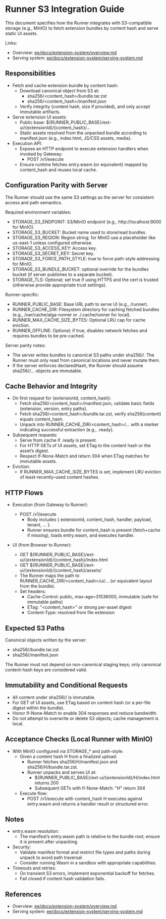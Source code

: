 # Runner S3 Integration Guide

This document specifies how the Runner integrates with S3-compatible storage (e.g., MinIO) to fetch extension bundles by content hash and serve static UI assets.

Links:
- Overview: [ee/docs/extension-system/overview.md](ee/docs/extension-system/overview.md:1)
- Serving system: [ee/docs/extension-system/serving-system.md](ee/docs/extension-system/serving-system.md:1)

## Responsibilities

- Fetch and cache extension bundle by content hash:
  - Download canonical object from S3 at:
    - sha256/<content_hash>/bundle.tar.zst
    - sha256/<content_hash>/manifest.json
  - Verify integrity (content hash, size if provided), and only accept immutable artifacts.
- Serve extension UI assets:
  - Public base: ${RUNNER_PUBLIC_BASE}/ext-ui/{extensionId}/{content_hash}/…
  - Static assets resolved from the unpacked bundle according to manifest.json (e.g., index.html, JS/CSS assets, media).
- Execution API:
  - Expose an HTTP endpoint to execute extension handlers when invoked by Gateway:
    - POST /v1/execute
  - Ensure runtime fetches entry.wasm (or equivalent) mapped by content_hash and reuses local cache.

## Configuration Parity with Server

The Runner should use the same S3 settings as the server for consistent access and path semantics.

Required environment variables:
- STORAGE_S3_ENDPOINT: S3/MinIO endpoint (e.g., http://localhost:9000 for MinIO).
- STORAGE_S3_BUCKET: Bucket name used to store/read bundles.
- STORAGE_S3_REGION: Region string; for MinIO use a placeholder like us-east-1 unless configured otherwise.
- STORAGE_S3_ACCESS_KEY: Access key.
- STORAGE_S3_SECRET_KEY: Secret key.
- STORAGE_S3_FORCE_PATH_STYLE: true to force path-style addressing for MinIO.
- STORAGE_S3_BUNDLE_BUCKET: optional override for the bundles bucket (if server publishes to a separate bucket).
- STORAGE_TLS: Optional; set true if using HTTPS and the cert is trusted (otherwise provide appropriate trust settings).

Runner-specific:
- RUNNER_PUBLIC_BASE: Base URL path to serve UI (e.g., /runner).
- RUNNER_CACHE_DIR: Filesystem directory for caching fetched bundles (e.g., /var/cache/alga-runner or ./.cache/runner for local).
- RUNNER_MAX_CACHE_SIZE_BYTES: Optional LRU cap for cache eviction.
- RUNNER_OFFLINE: Optional; if true, disables network fetches and requires bundles to be pre-cached.

Server parity notes:
- The server writes bundles to canonical S3 paths under sha256/<hash>/. The Runner must only read from canonical locations and never mutate them.
- If the server enforces declaredHash, the Runner should assume sha256/<hash>/… objects are immutable.

## Cache Behavior and Integrity

- On first request for {extensionId, content_hash}:
  - Fetch sha256/<content_hash>/manifest.json, validate basic fields (extension, version, entry paths).
  - Fetch sha256/<content_hash>/bundle.tar.zst, verify sha256(content) equals content_hash.
  - Unpack into RUNNER_CACHE_DIR/<content_hash>/… with a marker indicating successful extraction (e.g., .ready).
- Subsequent requests:
  - Serve from cache if .ready is present.
  - For HTTP GETs of UI assets, set ETag to the content hash or the asset’s digest.
  - Respect If-None-Match and return 304 when ETag matches for immutable assets.
- Eviction:
  - If RUNNER_MAX_CACHE_SIZE_BYTES is set, implement LRU eviction of least-recently-used content hashes.

## HTTP Flows

- Execution (from Gateway to Runner):
  - POST /v1/execute
    - Body includes { extensionId, content_hash, handler, payload, tenant, … }.
    - Runner ensures bundle for content_hash is present (fetch+cache if missing), loads entry.wasm, and executes handler.

- UI (from Browser to Runner):
  - GET ${RUNNER_PUBLIC_BASE}/ext-ui/{extensionId}/{content_hash}/index.html
  - GET ${RUNNER_PUBLIC_BASE}/ext-ui/{extensionId}/{content_hash}/assets/<file>
  - The Runner maps the path to RUNNER_CACHE_DIR/<content_hash>/ui/… (or equivalent layout from the bundle).
  - Set headers:
    - Cache-Control: public, max-age=31536000, immutable (safe for immutable paths)
    - ETag: "<content_hash>" or strong per-asset digest
    - Content-Type: resolved from file extension

## Expected S3 Paths

Canonical objects written by the server:
- sha256/<hash>/bundle.tar.zst
- sha256/<hash>/manifest.json

The Runner must not depend on non-canonical staging keys; only canonical content-hash keys are considered valid.

## Immutability and Conditional Requests

- All content under sha256/<hash>/ is immutable.
- For GET of UI assets, use ETag based on content hash (or a per-file digest within the bundle).
- Honor If-None-Match to enable 304 responses and reduce bandwidth.
- Do not attempt to overwrite or delete S3 objects; cache management is local.

## Acceptance Checks (Local Runner with MinIO)

- With MinIO configured via STORAGE_* and path-style:
  - Given a content hash H from a finalized upload:
    - Runner fetches sha256/H/manifest.json and sha256/H/bundle.tar.zst.
    - Runner unpacks and serves UI at:
      - ${RUNNER_PUBLIC_BASE}/ext-ui/{extensionId}/H/index.html returns 200
      - Subsequent GETs with If-None-Match: "H" return 304
  - Execute flow:
    - POST /v1/execute with content_hash H executes against entry.wasm and returns a handler result or structured error.

## Notes

- entry.wasm resolution:
  - The manifest’s entry.wasm path is relative to the bundle root; ensure it is present after unpacking.
- Security:
  - Validate manifest format and restrict file types and paths during unpack to avoid path traversal.
  - Consider running Wasm in a sandbox with appropriate capabilities.
- Timeouts and retries:
  - On transient S3 errors, implement exponential backoff for fetches.
  - Fail closed if content hash validation fails.

## References

- Overview: [ee/docs/extension-system/overview.md](ee/docs/extension-system/overview.md:1)
- Serving system: [ee/docs/extension-system/serving-system.md](ee/docs/extension-system/serving-system.md:1)
